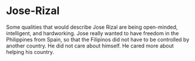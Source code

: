 # Jose-Rizal
Some qualities that would describe Jose Rizal are being open-minded, intelligent, and hardworking. Jose really wanted to have freedom in the Philippines from Spain, so that the Filipinos did not have to be controlled by another country. He did not care about himself. He cared more about helping his country.
